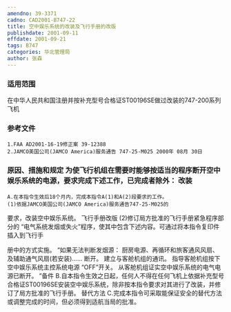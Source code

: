 ```yaml
---
amendno: 39-3371
cadno: CAD2001-B747-22
title: 空中娱乐系统的改装及飞行手册的改版
publishdate: 2001-09-11
effdate: 2001-09-21
tags: B747
categories: 华北管理局
author: 张森
---
```


### 适用范围 
在中华人民共和国注册并按补充型号合格证ST00196SE做过改装的747-200系列飞机

### 参考文件
    1.FAA AD2001-16-19修正案 39-12388
    2.JAMCO美国公司(JAMCO America)服务通告 747-25-M025 2000年 08月 30日

### 原因、措施和规定     为使飞行机组在需要时能够按适当的程序断开空中娱乐系统的电源，要求完成下述工作，已完成者除外： 改装 
    A.在本指令生效后18个月内，完成本指令A(1)和A(2)段要求的工作。 
    (1)依据JAMCO美国公司(JAMCO America)服务通告747-25-M025的
要求，改装空中娱乐系统。     飞行手册改版 
    (2)修订局方批准的飞行手册紧急程序部分的 “电气系统发烟或失火”程序，使其中包含下述内容。可通过将本指令复印件插入到飞行手
  
册中的方式实施。 “如果无法判断发烟源：     厨房电源、再循环和旅客通风风扇、及辅助通气风扇(若安装)……
断开。     建立与客舱机组的通讯。     指导客舱机组按下空中娱乐系统主控系统电源 “OFF”开关。     从客舱机组证实空中娱乐系统的电气电源已断开。 ”备件 
    B.自本指令生效之日起，任何人不得在任何飞机上依据补充型号合格证ST00196SE安装空中娱乐系统，除非按本指令要求对其进行了改装，并修订了局方批准的飞行手册。 
    替代方法 
    C.完成本指令可采取能保证安全的替代方法或调整完成的时间，但必须得到适航当局的批准。

